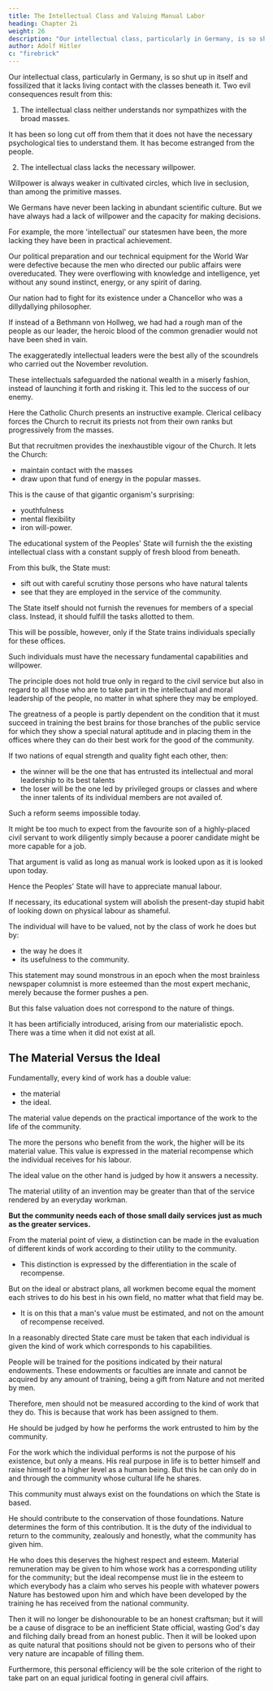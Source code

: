 ```yaml
---
title: The Intellectual Class and Valuing Manual Labor
heading: Chapter 2i
weight: 26
description: "Our intellectual class, particularly in Germany, is so shut up in itself and fossilized that it lacks living contact with the classes beneath it"
author: Adolf Hitler
c: "firebrick"
---
```




<!-- There is still another reason why the State should provide for this situation.  -->

Our intellectual class, particularly in Germany, is so shut up in itself and fossilized that it lacks living contact with the classes beneath it. Two evil consequences result from this:

1. The intellectual class neither understands nor sympathizes with the broad masses.

It has been so long cut off from them that it does not have the necessary psychological ties to understand them. It has become estranged from the people.

2. The intellectual class lacks the necessary willpower.

Willpower is always weaker in cultivated circles, which live in seclusion, than among the primitive masses.

We Germans have never been lacking in abundant scientific culture. But we have always had a lack of willpower and the capacity for making decisions.

For example, the more 'intellectual' our statesmen have been, the more lacking they have been in practical achievement. 

Our political preparation and our technical equipment for the World War were defective because the men who directed our public affairs were overeducated. They were overflowing with knowledge and intelligence, yet without any sound instinct, energy, or any spirit of daring. 

Our nation had to fight for its existence under a Chancellor who was a dillydallying philosopher. 

If instead of a Bethmann von Hollweg, we had had a rough man of the people as our leader, the heroic blood of the common grenadier would not have been shed in vain. 

The exaggeratedly intellectual leaders were the best ally of the scoundrels who carried out the November revolution. 

These intellectuals safeguarded the national wealth in a miserly fashion, instead of launching it forth and risking it. This led to the success of our enemy.

Here the Catholic Church presents an instructive example. Clerical celibacy forces the Church to recruit its priests not from their own ranks but progressively from the masses. 

<!-- Yet there are not many who recognize the significance of celibacy in this relation.  -->

But that recruitmen provides the inexhaustible vigour of the Church. It lets the Church:
- maintain contact with the masses
- draw upon that fund of energy in the popular masses. 

This is the cause of that gigantic organism's surprising:
- youthfulness
- mental flexibility
- iron will-power.

The educational system of the Peoples' State will furnish the the existing intellectual class with a constant supply of fresh blood from beneath. 

From this bulk, the State must:
- sift out with careful scrutiny those persons who have natural talents
- see that they are employed in the service of the community.

The State itself should not furnish the revenues for members of a special class. Instead, it should fulfill the tasks allotted to them. 

This will be possible, however, only if the State trains individuals specially for these offices. 

Such individuals must have the necessary fundamental capabilities and willpower. 

The principle does not hold true only in regard to the civil service but also in regard to all those who are to take part in the intellectual and moral leadership of the people, no matter in what sphere they may be employed. 

The greatness of a people is partly dependent on the condition that it must succeed in training the best brains for those branches of the public service for which they show a special natural aptitude and in placing them in the offices where they can do their best work for the good of the community.

If two nations of equal strength and quality fight each other, then:
- the winner will be the one that has entrusted its intellectual and moral leadership to its best talents
- the loser will be the one led by privileged groups or classes and where the inner talents of its individual members are not availed of.

Such a reform seems impossible today.

It might be too much to expect from the favourite son of a highly-placed civil servant to work diligently simply because a poorer candidate might be more capable for a job. 

That argument is valid as long as manual work is looked upon as it is looked upon today.

Hence the Peoples' State will have to appreciate manual labour.

 <!-- which will be fundamentally different from that which now exists.  will have to organize a persistent system of teaching which -->

If necessary, its educational system will abolish the present-day stupid habit of looking down on physical labour as shameful.
 <!-- an occupation to be ashamed of. -->

The individual will have to be valued, not by the class of work he does but by:
- the way he does it
- its usefulness to the community. 

This statement may sound monstrous in an epoch when the most brainless newspaper columnist is more esteemed than the most expert mechanic, merely because the former pushes a pen. 

But this false valuation does not correspond to the nature of things. 

It has been artificially introduced, arising from our materialistic epoch. There was a time when it did not exist at all.

<!-- The present unnatural state of affairs is one of those general morbid phenomena that have
arisen.  -->

## The Material Versus the Ideal

Fundamentally, every kind of work has a double value:
- the material
- the ideal.

The material value depends on the practical importance of the work to the life of the community.

The more the persons who benefit from the work, the higher will be its material value. This value is expressed in the material recompense 
 which the individual receives for his labour. 

The ideal value on the other hand is judged by how it answers a necessity.

The material utility of an invention may be greater than that of the service rendered by an everyday workman.

**But the community needs each of those small daily services just as much as the greater services.** 

From the material point of view, a distinction can be made in the evaluation of different kinds of work according to their utility to the community.
- This distinction is expressed by the differentiation in the scale of recompense.

But on the ideal or abstract plans, all workmen become equal the moment each strives to do his best in his own field, no matter what that field may be. 
- It is on this that a man's value must be estimated, and not on the amount of recompense received. 

In a reasonably directed State care must be taken that each individual is given the kind of work which corresponds to his capabilities. 

People will be trained for the positions indicated by their natural endowments. These endowments or faculties are innate and cannot be acquired by any amount of training, being a gift from Nature and not merited by men. 

Therefore, men should not be measured according to the kind of work that they do. This is because that work has been assigned to them. 

<!-- Seeing that the kind of work in which the individual is employed is to be accounted to his inborn gifts and the resultant training which he has received from the community,  -->

He should be judged by how he performs the work entrusted to him by the community.

For the work which the individual performs is not the purpose of his existence, but only a means. His real purpose in life is to better himself and raise himself to a higher level as a human being. But this he can only do in and through the community whose cultural life he shares. 

This community must always exist on the foundations on which the State is based.

He should contribute to the conservation of those foundations. Nature determines the form of this contribution. It is the duty of the individual to return to the community, zealously and honestly, what the community has given him. 

He who does this deserves the highest respect and esteem. Material remuneration may be given to him whose work has a corresponding utility for the community; but the ideal recompense must lie in the esteem to which everybody has a claim who serves his people with whatever powers Nature has bestowed upon him and which have been developed by the training he has received from the national community.

Then it will no longer be dishonourable to be an honest craftsman; but it will be a cause of disgrace to be an inefficient State official, wasting God's day and filching daily bread from an honest public. Then it will be looked upon as quite natural that positions should not be given to persons who of their very nature are incapable of filling them.

Furthermore, this personal efficiency will be the sole criterion of the right to take part on an equal juridical footing in general civil affairs.

